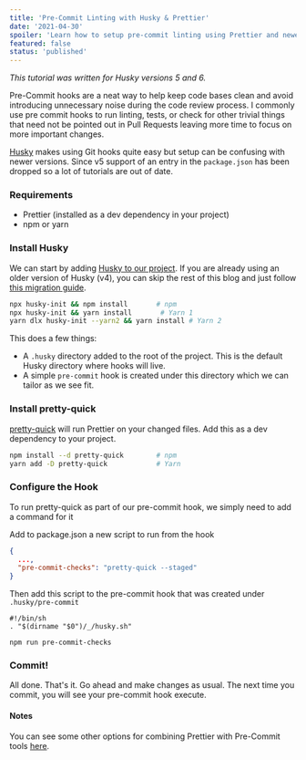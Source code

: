 ```yaml
---
title: 'Pre-Commit Linting with Husky & Prettier'
date: '2021-04-30'
spoiler: 'Learn how to setup pre-commit linting using Prettier and newer versions of Husky'
featured: false
status: 'published'
---
```


_This tutorial was written for Husky versions 5 and 6._

Pre-Commit hooks are a neat way to help keep code bases clean and avoid introducing unnecessary noise during the code review process. I commonly use pre commit hooks to run linting, tests, or check for other trivial things that need not be pointed out in Pull Requests leaving more time to focus on more important changes.

[Husky](https://github.com/typicode/husky) makes using Git hooks quite easy but setup can be confusing with newer versions. Since v5 support of an entry in the `package.json` has been dropped so a lot of tutorials are out of date.

### Requirements

- Prettier (installed as a dev dependency in your project)
- npm or yarn

### Install Husky

We can start by adding [Husky to our project](https://typicode.github.io/husky/#/?id=install). If you are already using an older version of Husky (v4), you can skip the rest of this blog and just follow [this migration guide](https://typicode.github.io/husky/#/?id=migrate-from-v4-to-v6).

```bash
npx husky-init && npm install       # npm
npx husky-init && yarn install       # Yarn 1
yarn dlx husky-init --yarn2 && yarn install # Yarn 2
```

This does a few things:

- A `.husky` directory added to the root of the project. This is the default Husky directory where hooks will live.
- A simple `pre-commit` hook is created under this directory which we can tailor as we see fit.

### Install pretty-quick

[pretty-quick](https://github.com/azz/pretty-quick#readme) will run Prettier on your changed files. Add this as a dev dependency to your project.

```bash
npm install --d pretty-quick        # npm
yarn add -D pretty-quick            # Yarn
```

### Configure the Hook

To run pretty-quick as part of our pre-commit hook, we simply need to add a command for it

Add to package.json a new script to run from the hook

```json
{
  ...,
  "pre-commit-checks": "pretty-quick --staged"
}
```

Then add this script to the pre-commit hook that was created under `.husky/pre-commit`

```
#!/bin/sh
. "$(dirname "$0")/_/husky.sh"

npm run pre-commit-checks

```

### Commit!

All done. That's it. Go ahead and make changes as usual. The next time you commit, you will see your pre-commit hook execute.

#### Notes

You can see some other options for combining Prettier with Pre-Commit tools [here](https://prettier.io/docs/en/precommit.html).